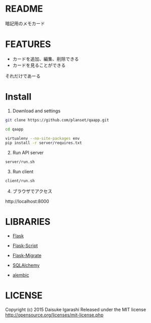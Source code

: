 README
======
暗記用のメモカード


FEATURES
=========

* カードを追加、編集、削除できる
* カードを見ることができる

それだけであーる


Install
========
1. Download and settings

  ```bash
  git clone https://github.com/planset/qaapp.git

  cd qaapp

  virtualenv --no-site-packages env
  pip install -r server/requires.txt
  ```

2. Run API server
  ```bash
  server/run.sh
  ```

3. Run client
  ```bash
  client/run.sh
  ```

4. ブラウザでアクセス

  http://localhost:8000


LIBRARIES
=========
* [Flask](http://flask.pocoo.org)
* [Flask-Script](https://flask-script.readthedocs.org)
* [Flask-Migrate](https://flask-migrate.readthedocs.org)

* [SQLAlchemy](http://www.sqlalchemy.org)
* [alembic](https://alembic.readthedocs.org)


LICENSE
=========
Copyright (c) 2015 Daisuke Igarashi
Released under the MIT license
http://opensource.org/licenses/mit-license.php

